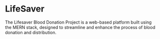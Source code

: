 # LifeSaver
The Lifesaver Blood Donation Project is a web-based platform built using the MERN stack, designed to streamline and enhance the process of blood donation and distribution.
